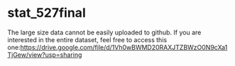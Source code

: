 # stat_527final

The large size data cannot be easily uploaded to github. If you are interested in the entire dataset, feel free to access this one:https://drive.google.com/file/d/1Vh0wBWMD20RAXJTZBWzO0N9cXa1TjGew/view?usp=sharing
